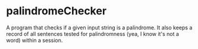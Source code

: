 # palindromeChecker
A program that checks if a given input string is a palindrome. It also keeps a record of all sentences tested for palindromness (yea, I know it's not a word) within a session.
